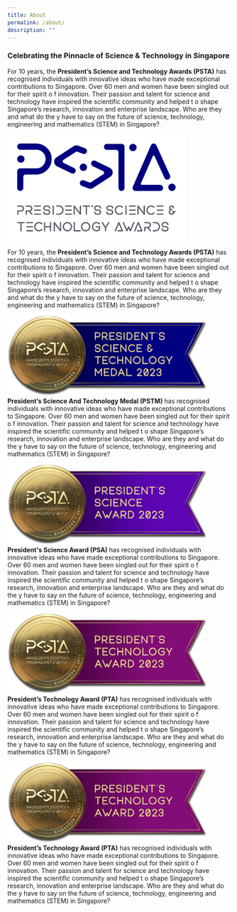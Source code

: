 ```yaml
---
title: About
permalink: /about/
description: ""
---
```

### **Celebrating the Pinnacle of Science & Technology in Singapore**


For 10 years, the <b>President’s Science and Technology Awards (PSTA)</b> has recognised individuals with innovative ideas who have made exceptional contributions to Singapore. Over 60 men and women have been singled out for their spirit o f innovation. Their passion and talent for science and technology have inspired the scientific community and helped t o shape Singapore’s research, innovation and enterprise landscape. Who are they and what do the y have to say on the future of science, technology, engineering and mathematics (STEM) in Singapore?

<img src="/images/Logos/psta-logo-vfc.png" alt="President’s Science and Technology Awards Logo" style="width:400px"/><br>

For 10 years, the <b>President’s Science and Technology Awards (PSTA)</b> has recognised individuals with innovative ideas who have made exceptional contributions to Singapore. Over 60 men and women have been singled out for their spirit o f innovation. Their passion and talent for science and technology have inspired the scientific community and helped t o shape Singapore’s research, innovation and enterprise landscape. Who are they and what do the y have to say on the future of science, technology, engineering and mathematics (STEM) in Singapore?

<img src="/images/Award%20Badges/PSTA-Badge_PSTA-shadow.png" alt="President’s Science And Technology Medal (PSTM)" style="width:450px"/><br>
<b>President’s Science And Technology Medal (PSTM)</b> has recognised individuals with innovative ideas who have made exceptional contributions to Singapore. Over 60 men and women have been singled out for their spirit o f innovation. Their passion and talent for science and technology have inspired the scientific community and helped t o shape Singapore’s research, innovation and enterprise landscape. Who are they and what do the y have to say on the future of science, technology, engineering and mathematics (STEM) in Singapore?

<img src="/images/Award%20Badges/PSTA-Badge_PSA-shadow.png" alt="President's Science Award (PSA)" style="width:450px"/><br>
<b>President's Science Award (PSA)</b> has recognised individuals with innovative ideas who have made exceptional contributions to Singapore. Over 60 men and women have been singled out for their spirit o f innovation. Their passion and talent for science and technology have inspired the scientific community and helped t o shape Singapore’s research, innovation and enterprise landscape. Who are they and what do the y have to say on the future of science, technology, engineering and mathematics (STEM) in Singapore?

<img src="/images/Award%20Badges/PSTA-Badge_PTA-shadow.png" alt="President’s Technology Award (PTA)" style="width:450px"/><br>
<b>President’s Technology Award (PTA)</b> has recognised individuals with innovative ideas who have made exceptional contributions to Singapore. Over 60 men and women have been singled out for their spirit o f innovation. Their passion and talent for science and technology have inspired the scientific community and helped t o shape Singapore’s research, innovation and enterprise landscape. Who are they and what do the y have to say on the future of science, technology, engineering and mathematics (STEM) in Singapore?

<img src="/images/Award%20Badges/PSTA-Badge_PTA-shadow.png" alt="President’s Technology Award (PTA)" style="width:450px"/><br>
<b>President’s Technology Award (PTA)</b> has recognised individuals with innovative ideas who have made exceptional contributions to Singapore. Over 60 men and women have been singled out for their spirit o f innovation. Their passion and talent for science and technology have inspired the scientific community and helped t o shape Singapore’s research, innovation and enterprise landscape. Who are they and what do the y have to say on the future of science, technology, engineering and mathematics (STEM) in Singapore?